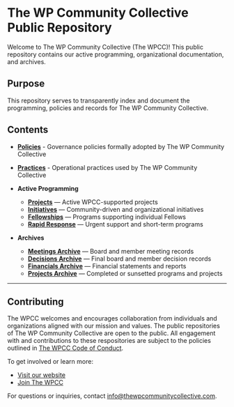# The WP Community Collective Public Repository
Welcome to The WP Community Collective (The WPCC)! This public repository contains our active programming, organizational documentation, and archives.

## Purpose
This repository serves to transparently index and document the programming, policies and records for The WP Community Collective.

## Contents

- **[Policies](https://github.com/thewpcommunitycollective/policies)**  - Governance policies formally adopted by The WP Community Collective
- **[Practices](https://github.com/thewpcommunitycollective/policies)**  - Operational practices used by The WP Community Collective

- **Active Programming**
  - **[Projects](https://github.com/thewpcommunitycollective/projects)** — Active WPCC-supported projects
  - **[Initiatives](https://github.com/thewpcommunitycollective/initiatives)** — Community-driven and organizational initiatives
  - **[Fellowships](https://github.com/thewpcommunitycollective/fellowships)** — Programs supporting individual Fellows
  - **[Rapid Response](https://github.com/thewpcommunitycollective/rapid-response)** — Urgent support and short-term programs

- **Archives**
  - **[Meetings Archive](https://github.com/thewpcommunitycollective/archive-meetings)** — Board and member meeting records
  - **[Decisions Archive](https://github.com/thewpcommunitycollective/archive-decisions)** — Final board and member decision records
  - **[Financials Archive](https://github.com/thewpcommunitycollective/archive-financials)** — Financial statements and reports
  - **[Projects Archive](https://github.com/thewpcommunitycollective/archive-programs)** — Completed or sunsetted programs and projects




---

## Contributing

The WPCC welcomes and encourages collaboration from individuals and organizations aligned with our mission and values. The public repositories of The WP Community Collective are open to the public. All engagement with and contributions to these respositories are subject to the policies outlined in [The WPCC Code of Conduct](https://www.thewpcommunitycollective.com/about/code-of-conduct/).

To get involved or learn more:

- [Visit our website](https://www.thewpcommunitycollective.com/)
- [Join The WPCC](https://www.thewpcommunitycollective.com/join/)

For questions or inquiries, contact [info@thewpcommunitycollective.com](mailto:info@thewpcommunitycollective.com).
